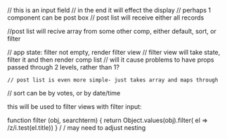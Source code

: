// this is an input field
// in the end it will effect the display
// perhaps 1 component can be post box
// post list will receive either all records 

//post list will recive array from some other comp, either default, sort, or filter

// app state: filter not empty, render filter view
    // filter view will take state, filter it and then render comp list
    // will it cause problems to have props passed through 2 levels, rather than 1? 


    // post list is even more simple- just takes array and maps through

  // sort can be by votes, or by date/time

  this will be used to filter views with filter input: 
  
  function filter (obj, searchterm) {
	return Object.values(obj).filter( el => /z/i.test(el.title))
  }
      /   / may need to adjust nesting
  